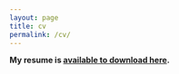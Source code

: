 ```yaml
---
layout: page
title: cv
permalink: /cv/
---
```

[//]: # (Comment style)

**My resume is [available to download here](resume.pdf).**
